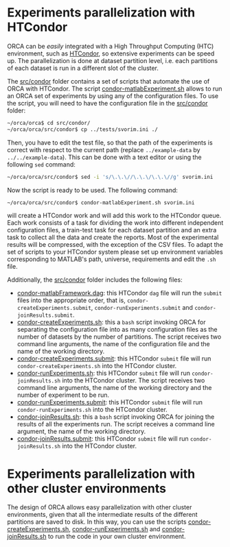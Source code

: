 # Experiments parallelization with HTCondor

ORCA can be *easily* integrated with a High Throughput Computing (HTC) environment, such as [HTCondor](http://research.cs.wisc.edu/htcondor/), so extensive experiments can be speed up. The parallelization is done at dataset partition level, i.e. each partitions of each dataset is run in a different slot of the cluster. 

The [src/condor](../src/condor) folder contains a set of scripts that automate the use of ORCA with HTCondor. The script [condor-matlabExperiment.sh](../src/condor/condor-matlabExperiment.sh) allows to run an ORCA set of experiments by using any of the configuration files. To use the script, you will need to have the configuration file in the [src/condor](../src/condor) folder:
```bash
~/orca/orca$ cd src/condor/
~/orca/orca/src/condor$ cp ../tests/svorim.ini ./
```
Then, you have to edit the test file, so that the path of the experiments is correct with respect to the current path (replace `../example-data` by `../../example-data`). This can be done with a text editor or using the following `sed` command:
```bash
~/orca/orca/src/condor$ sed -i 's/\.\.\//\.\.\/\.\.\//g' svorim.ini
```
Now the script is ready to be used. The following command:
```bash
~/orca/orca/src/condor$ condor-matlabExperiment.sh svorim.ini
```
will create a HTCondor work and will add this work to the HTCondor queue. Each work consists of a task for dividing the work into different independent configuration files, a train-test task for each dataset partition and an extra task to collect all the data and create the reports. Most of the experimental results will be compressed, with the exception of the CSV files. To adapt the set of scripts to your HTCondor system please set up environment variables corresponding to MATLAB's path, universe, requirements and edit the ``.sh`` file.

Additionally, the [src/condor](../src/condor) folder includes the following files:
- [condor-matlabFramework.dag](../src/condor/condor-matlabFramework.dag): this HTCondor `dag` file will run the `submit` files into the appropriate order, that is, `condor-createExperiments.submit`, `condor-runExperiments.submit` and `condor-joinResults.submit`.
- [condor-createExperiments.sh](../src/condor/condor-createExperiments.sh): this a `bash` script invoking ORCA for separating the configuration file into as many configuration files as the number of datasets by the number of partitions. The script receives two command line arguments, the name of the configuration file and the name of the working directory.
- [condor-createExperiments.submit](../src/condor/condor-createExperiments.submit): this HTCondor `submit` file will run `condor-createExperiments.sh` into the HTCondor cluster.
- [condor-runExperiments.sh](../src/condor/condor-runExperiments.sh): this HTCondor `submit` file will run `condor-joinResults.sh` into the HTCondor cluster. The script receives two command line arguments, the name of the working directory and the number of experiment to be run.
- [condor-runExperiments.submit](../src/condor/condor-runExperiments.submit): this HTCondor `submit` file will run `condor-runExperiments.sh` into the HTCondor cluster.
- [condor-joinResults.sh](../src/condor/condor-joinResults.sh): this a `bash` script invoking ORCA for joining the results of all the experiments run. The script receives a command line argument, the name of the working directory.
- [condor-joinResults.submit](../src/condor/condor-joinResults.submit): this HTCondor `submit` file will run `condor-joinResults.sh` into the HTCondor cluster.

# Experiments parallelization with other cluster environments

The design of ORCA allows easy parallelization with other cluster environments, given that all the intermediate results of the different partitions are saved to disk. In this way, you can use the scripts [condor-createExperiments.sh](../src/condor/condor-createExperiments.sh), [condor-runExperiments.sh](../src/condor/condor-runExperiments.sh) and [condor-joinResults.sh](../src/condor/condor-joinResults.sh) to run the code in your own cluster environment.
